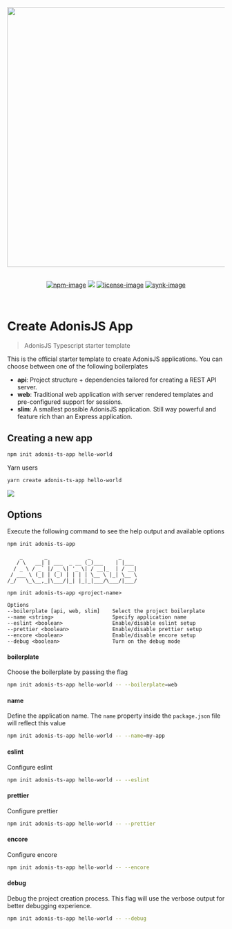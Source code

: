 <div align="center">
  <img src="https://res.cloudinary.com/adonisjs/image/upload/q_100/v1558612869/adonis-readme_zscycu.jpg" width="600px">
</div>

<br />

<div align="center">

[![npm-image]][npm-url] ![][typescript-image] [![license-image]][license-url] [![synk-image]][synk-url]

</div>

<br />


# Create AdonisJS App
> AdonisJS Typescript starter template

This is the official starter template to create AdonisJS applications. You can choose between one of the following boilerplates

- **api**: Project structure + dependencies tailored for creating a REST API server.
- **web**: Traditional web application with server rendered templates and pre-configured support for sessions.
- **slim**: A smallest possible AdonisJS application. Still way powerful and feature rich than an Express application.

## Creating a new app

```sh
npm init adonis-ts-app hello-world
```

Yarn users

```sh
yarn create adonis-ts-app hello-world
```

![](assets/create-adonis-ts-app.gif)

## Options

Execute the following command to see the help output and available options

```sh
npm init adonis-ts-app
```

```
    _       _             _         _     
   / \   __| | ___  _ __ (_)___    | |___ 
  / _ \ / _` |/ _ \| '_ \| / __|_  | / __|
 / ___ \ (_| | (_) | | | | \__ \ |_| \__ \
/_/   \_\__,_|\___/|_| |_|_|___/\___/|___/

npm init adonis-ts-app <project-name>

Options
--boilerplate [api, web, slim]    Select the project boilerplate
--name <string>                   Specify application name
--eslint <boolean>                Enable/disable eslint setup
--prettier <boolean>              Enable/disable prettier setup
--encore <boolean>                Enable/disable encore setup
--debug <boolean>                 Turn on the debug mode
```

#### boilerplate

Choose the boilerplate by passing the flag

```sh
npm init adonis-ts-app hello-world -- --boilerplate=web
```

#### name

Define the application name. The `name` property inside the `package.json` file will reflect this value

```sh
npm init adonis-ts-app hello-world -- --name=my-app
```

#### eslint

Configure eslint

```sh
npm init adonis-ts-app hello-world -- --eslint
```

#### prettier

Configure prettier

```sh
npm init adonis-ts-app hello-world -- --prettier
```

#### encore

Configure encore

```sh
npm init adonis-ts-app hello-world -- --encore
```

#### debug

Debug the project creation process. This flag will use the verbose output for better debugging experience.

```sh
npm init adonis-ts-app hello-world -- --debug
```

[npm-image]: https://img.shields.io/npm/v/create-adonis-ts-app/latest.svg?style=for-the-badge&logo=npm
[npm-url]: https://www.npmjs.com/package/create-adonis-ts-app/v/alpha "npm"

[typescript-image]: https://img.shields.io/badge/Typescript-294E80.svg?style=for-the-badge&logo=typescript

[license-url]: LICENSE.md
[license-image]: https://img.shields.io/github/license/adonisjs-community/create-adonis-ts-app?style=for-the-badge

[synk-image]: https://img.shields.io/snyk/vulnerabilities/github/adonisjs-community/create-adonis-ts-app?label=Synk%20Vulnerabilities&style=for-the-badge
[synk-url]: https://snyk.io/test/github/adonisjs-community/create-adonis-ts-app?targetFile=package.json "synk"
